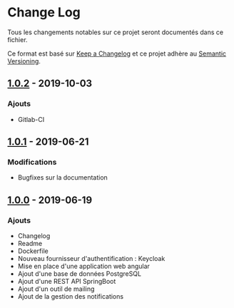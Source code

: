 # Change Log

Tous les changements notables sur ce projet seront documentés dans ce fichier.

Ce format est basé sur [Keep a Changelog](http://keepachangelog.com/)
et ce projet adhère au [Semantic Versioning](http://semver.org/).


## [1.0.2] - 2019-10-03

### Ajouts
- Gitlab-CI


## [1.0.1] - 2019-06-21

### Modifications
- Bugfixes sur la documentation


## [1.0.0] - 2019-06-19

### Ajouts
- Changelog
- Readme
- Dockerfile
- Nouveau fournisseur d'authentification : Keycloak
- Mise en place d'une application web angular
- Ajout d'une base de données PostgreSQL
- Ajout d'une REST API SpringBoot
- Ajout d'un outil de mailing
- Ajout de la gestion des notifications


[1.0.2]: https://gitlab.libriciel.fr/central-cert/central-cert-core/tags/1.0.2
[1.0.1]: https://gitlab.libriciel.fr/central-cert/central-cert-core/tags/1.0.1
[1.0.0]: https://gitlab.libriciel.fr/central-cert/central-cert-core/tags/1.0.0
